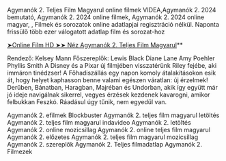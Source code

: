 Agymanók 2. Teljes Film Magyarul online filmek VIDEA,Agymanók 2. 2024 bemutató, Agymanók 2. 2024 online filmek, Agymanók 2. 2024 online magyar, , Filmek és sorozatok online adatlapjai regisztráció nélkül. Naponta frissülő több ezer válogatott adatlap film és sorozat-hoz

[➤Online Film HD ➤➤ Néz Agymanók 2. Teljes Film Magyarul](https://t.co/DaPqG0kzff)**

Rendező: Kelsey Mann
Főszereplők: Lewis Black Diane Lane Amy Poehler Phyllis Smith
A Disney és a Pixar új filmjében visszatérünk Riley fejébe, aki immáron tinédzser! A Főhadiszállás egy napon komoly átalakításokon esik át, hogy helyet kaphasson benne valami egészen váratlan: új érzelmek! Derűben, Bánatban, Haragban, Majréban és Undorban, akik így együtt már jó ideje navigálnak sikerrel, vegyes érzések kezdenek kavarogni, amikor felbukkan Feszkó. Ráadásul úgy tűnik, nem egyedül van.

Agymanók 2. efilmek Blockbuster
Agymanók 2. teljes film magyarul letöltés
Agymanók 2. teljes film magyarul indavideo
Agymanók 2. letöltés
Agymanók 2. online mozicsillag
Agymanók 2. online teljes film magyarul
Agymanók 2. előzetes
Agymanók 2. teljes film magyarul mozicsillag
Agymanók 2. szereplők
Agymanók 2. Teljes filmadatlap
Agymanók 2. Filmezek
